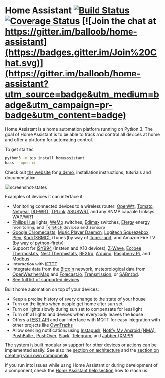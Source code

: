 # Home Assistant [![Build Status](https://travis-ci.org/balloob/home-assistant.svg?branch=master)](https://travis-ci.org/balloob/home-assistant) [![Coverage Status](https://img.shields.io/coveralls/balloob/home-assistant.svg)](https://coveralls.io/r/balloob/home-assistant?branch=master) [![Join the chat at https://gitter.im/balloob/home-assistant](https://badges.gitter.im/Join%20Chat.svg)](https://gitter.im/balloob/home-assistant?utm_source=badge&utm_medium=badge&utm_campaign=pr-badge&utm_content=badge)

[demo]: https://home-assistant.io/demo/

Home Assistant is a home automation platform running on Python 3. The goal of Home Assistant is to be able to track and control all devices at home and offer a platform for automating control.

To get started:
```bash
python3 -m pip install homeassistant
hass --open-ui
```

Check out [the website](https://home-assistant.io) for [a demo][demo], installation instructions, tutorials and documentation.

[![screenshot-states](https://raw.github.com/balloob/home-assistant/master/docs/screenshots.png)][demo]

Examples of devices it can interface it:

 * Monitoring connected devices to a wireless router: [OpenWrt](https://openwrt.org/), [Tomato](http://www.polarcloud.com/tomato), [Netgear](http://netgear.com), [DD-WRT](http://www.dd-wrt.com/site/index), [TPLink](http://www.tp-link.us/), [ASUSWRT](http://event.asus.com/2013/nw/ASUSWRT/) and any SNMP capable Linksys WAP/WRT
 * [Philips Hue](http://meethue.com) lights, [WeMo](http://www.belkin.com/us/Products/home-automation/c/wemo-home-automation/) switches, [Edimax](http://www.edimax.com/) switches, [Efergy](https://efergy.com) energy monitoring, and [Tellstick](http://www.telldus.se/products/tellstick) devices and sensors
 * [Google Chromecasts](http://www.google.com/intl/en/chrome/devices/chromecast), [Music Player Daemon](http://www.musicpd.org/), [Logitech Squeezebox](https://en.wikipedia.org/wiki/Squeezebox_%28network_music_player%29), [Plex](https://plex.tv/), [Kodi (XBMC)](http://kodi.tv/), iTunes (by way of [itunes-api](https://github.com/maddox/itunes-api)), and Amazon Fire TV (by way of [python-firetv](https://github.com/happyleavesaoc/python-firetv))
 * Support for [ISY994](https://www.universal-devices.com/residential/isy994i-series/) (Insteon and X10 devices), [Z-Wave](http://www.z-wave.com/), [Ecobee Thermostats](http://www.ecobee.com/), [Nest Thermostats](https://nest.com/), [RFXtrx](http://www.rfxcom.com/), [Arduino](https://www.arduino.cc/), [Raspberry Pi](https://www.raspberrypi.org/), and [Modbus](http://www.modbus.org/)
 * Interaction with [IFTTT](https://ifttt.com/)
 * Integrate data from the [Bitcoin](https://bitcoin.org) network, meteorological data from [OpenWeatherMap](http://openweathermap.org/) and [Forecast.io](https://forecast.io/), [Transmission](http://www.transmissionbt.com/), or [SABnzbd](http://sabnzbd.org).
 * [See full list of supported devices](https://home-assistant.io/components/)

Built home automation on top of your devices:

 * Keep a precise history of every change to the state of your house
 * Turn on the lights when people get home after sun set
 * Turn on lights slowly during sun set to compensate for less light
 * Turn off all lights and devices when everybody leaves the house
 * Offers a [REST API](https://home-assistant.io/developers/api.html) and can interface with MQTT for easy integration with other projects like [OwnTracks](http://owntracks.org/)
 * Allow sending notifications using [Instapush](https://instapush.im), [Notify My Android (NMA)](http://www.notifymyandroid.com/), [PushBullet](https://www.pushbullet.com/), [PushOver](https://pushover.net/), [Slack](https://slack.com/), [Telegram](https://telegram.org/), and [Jabber (XMPP)](http://xmpp.org)

The system is built modular so support for other devices or actions can be implemented easily. See also the [section on architecture](https://home-assistant.io/developers/architecture.html) and the [section on creating your own components](https://home-assistant.io/developers/creating_components.html).

If you run into issues while using Home Assistant or during development of a component, check the [Home Assistant help section](https://home-assistant.io/help/) how to reach us.
